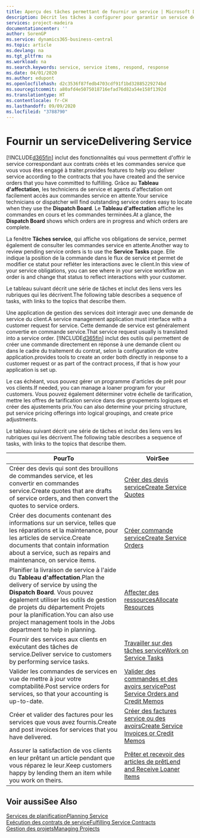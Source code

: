 ```yaml
---
title: Aperçu des tâches permettant de fournir un service | Microsoft Docs
description: Décrit les tâches à configurer pour garantir un service de qualité et respecter les engagement vis-à-vis des clients.
services: project-madeira
documentationcenter: ''
author: SorenGP
ms.service: dynamics365-business-central
ms.topic: article
ms.devlang: na
ms.tgt_pltfrm: na
ms.workload: na
ms.search.keywords: service, service items, respond, response
ms.date: 04/01/2020
ms.author: edupont
ms.openlocfilehash: d2c3536f87fedb4703cdf91f1bd32885229274bd
ms.sourcegitcommit: a80afd4e5075018716efad76d82a54e158f1392d
ms.translationtype: HT
ms.contentlocale: fr-CH
ms.lasthandoff: 09/09/2020
ms.locfileid: "3788790"
---
```

# <a name="delivering-service"></a><span data-ttu-id="2de57-103">Fournir un service</span><span class="sxs-lookup"><span data-stu-id="2de57-103">Delivering Service</span></span>
[!INCLUDE[d365fin](includes/d365fin_md.md)] <span data-ttu-id="2de57-104">inclut des fonctionnalités qui vous permettent d'offrir le service correspondant aux contrats créés et les commandes service que vous vous êtes engagé à traiter.</span><span class="sxs-lookup"><span data-stu-id="2de57-104">provides features to help you deliver service according to the contracts that you have created and the service orders that you have committed to fulfilling.</span></span> <span data-ttu-id="2de57-105">Grâce au **Tableau d'affectation**, les techniciens de service et agents d'affectation ont facilement accès aux commandes service en attente.</span><span class="sxs-lookup"><span data-stu-id="2de57-105">Your service technicians or dispatcher will find outstanding service orders easy to locate when they use the **Dispatch Board**.</span></span> <span data-ttu-id="2de57-106">Le **Tableau d'affectation** affiche les commandes en cours et les commandes terminées.</span><span class="sxs-lookup"><span data-stu-id="2de57-106">At a glance, the **Dispatch Board** shows which orders are in progress and which orders are complete.</span></span>  
  
<span data-ttu-id="2de57-107">La fenêtre **Tâches service**, qui affiche vos obligations de service, permet également de consulter les commandes service en attente.</span><span class="sxs-lookup"><span data-stu-id="2de57-107">Another way to review pending service orders is to use the **Service Tasks** page.</span></span> <span data-ttu-id="2de57-108">Elle indique la position de la commande dans le flux de service et permet de modifier ce statut pour refléter les interactions avec le client.</span><span class="sxs-lookup"><span data-stu-id="2de57-108">In this view of your service obligations, you can see where in your service workflow an order is and change that status to reflect interactions with your customer.</span></span>  
  
<span data-ttu-id="2de57-109">Le tableau suivant décrit une série de tâches et inclut des liens vers les rubriques qui les décrivent.</span><span class="sxs-lookup"><span data-stu-id="2de57-109">The following table describes a sequence of tasks, with links to the topics that describe them.</span></span>   

<span data-ttu-id="2de57-110">Une application de gestion des services doit interagir avec une demande de service du client.</span><span class="sxs-lookup"><span data-stu-id="2de57-110">A service management application must interface with a customer request for service.</span></span> <span data-ttu-id="2de57-111">Cette demande de service est généralement convertie en commande service.</span><span class="sxs-lookup"><span data-stu-id="2de57-111">That service request usually is translated into a service order.</span></span> [!INCLUDE[d365fin](includes/d365fin_md.md)] <span data-ttu-id="2de57-112">inclut des outils qui permettent de créer une commande directement en réponse à une demande client ou dans le cadre du traitement du contrat, selon la configuration de votre application.</span><span class="sxs-lookup"><span data-stu-id="2de57-112">provides tools to create an order both directly in response to a customer request or as part of the contract process, if that is how your application is set up.</span></span>  
  
<span data-ttu-id="2de57-113">Le cas échéant, vous pouvez gérer un programme d'articles de prêt pour vos clients.</span><span class="sxs-lookup"><span data-stu-id="2de57-113">If needed, you can manage a loaner program for your customers.</span></span> <span data-ttu-id="2de57-114">Vous pouvez également déterminer votre échelle de tarification, mettre les offres de tarification service dans des groupements logiques et créer des ajustements prix.</span><span class="sxs-lookup"><span data-stu-id="2de57-114">You can also determine your pricing structure, put service pricing offerings into logical groupings, and create price adjustments.</span></span>  
  
<span data-ttu-id="2de57-115">Le tableau suivant décrit une série de tâches et inclut des liens vers les rubriques qui les décrivent.</span><span class="sxs-lookup"><span data-stu-id="2de57-115">The following table describes a sequence of tasks, with links to the topics that describe them.</span></span>   
  
|<span data-ttu-id="2de57-116">**Pour**</span><span class="sxs-lookup"><span data-stu-id="2de57-116">**To**</span></span>|<span data-ttu-id="2de57-117">**Voir**</span><span class="sxs-lookup"><span data-stu-id="2de57-117">**See**</span></span>|  
|------------|-------------|  
|<span data-ttu-id="2de57-118">Créer des devis qui sont des brouillons de commandes service, et les convertir en commandes service.</span><span class="sxs-lookup"><span data-stu-id="2de57-118">Create quotes that are drafts of service orders, and then convert the quotes to service orders.</span></span>|[<span data-ttu-id="2de57-119">Créer des devis service</span><span class="sxs-lookup"><span data-stu-id="2de57-119">Create Service Quotes</span></span>](service-how-to-create-service-quotes.md)|
|<span data-ttu-id="2de57-120">Créer des documents contenant des informations sur un service, telles que les réparations et la maintenance, pour les articles de service.</span><span class="sxs-lookup"><span data-stu-id="2de57-120">Create documents that contain information about a service, such as repairs and maintenance, on service items.</span></span>|[<span data-ttu-id="2de57-121">Créer commande service</span><span class="sxs-lookup"><span data-stu-id="2de57-121">Create Service Orders</span></span>](service-how-to-create-service-orders.md)|
|<span data-ttu-id="2de57-122">Planifier la livraison de service à l'aide du **Tableau d'affectation**.</span><span class="sxs-lookup"><span data-stu-id="2de57-122">Plan the delivery of service by using the **Dispatch Board**.</span></span> <span data-ttu-id="2de57-123">Vous pouvez également utiliser les outils de gestion de projets du département Projets pour la planification.</span><span class="sxs-lookup"><span data-stu-id="2de57-123">You can also use project management tools in the Jobs department to help in planning.</span></span>|[<span data-ttu-id="2de57-124">Affecter des ressources</span><span class="sxs-lookup"><span data-stu-id="2de57-124">Allocate Resources</span></span>](service-how-to-allocate-resources.md)|  
|<span data-ttu-id="2de57-125">Fournir des services aux clients en exécutant des tâches de service.</span><span class="sxs-lookup"><span data-stu-id="2de57-125">Deliver service to customers by performing service tasks.</span></span>|[<span data-ttu-id="2de57-126">Travailler sur des tâches service</span><span class="sxs-lookup"><span data-stu-id="2de57-126">Work on Service Tasks</span></span>](service-how-to-work-on-service-tasks.md)|  
|<span data-ttu-id="2de57-127">Valider les commandes de services en vue de mettre à jour votre comptabilité.</span><span class="sxs-lookup"><span data-stu-id="2de57-127">Post service orders for services, so that your accounting is up-to-date.</span></span>|[<span data-ttu-id="2de57-128">Valider des commandes et des avoirs service</span><span class="sxs-lookup"><span data-stu-id="2de57-128">Post Service Orders and Credit Memos</span></span>](service-how-to-post-service-orders.md)|  
|<span data-ttu-id="2de57-129">Créer et valider des factures pour les services que vous avez fournis.</span><span class="sxs-lookup"><span data-stu-id="2de57-129">Create and post invoices for services that you have delivered.</span></span>|[<span data-ttu-id="2de57-130">Créer des factures service ou des avoirs</span><span class="sxs-lookup"><span data-stu-id="2de57-130">Create Service Invoices or Credit Memos</span></span>](service-how-create-invoices.md)|  
|<span data-ttu-id="2de57-131">Assurer la satisfaction de vos clients en leur prêtant un article pendant que vous réparez le leur.</span><span class="sxs-lookup"><span data-stu-id="2de57-131">Keep customers happy by lending them an item while you work on theirs.</span></span>| [<span data-ttu-id="2de57-132">Prêter et recevoir des articles de prêt</span><span class="sxs-lookup"><span data-stu-id="2de57-132">Lend and Receive Loaner Items</span></span>](service-how-to-lend-receive-loaners.md)|
  
## <a name="see-also"></a><span data-ttu-id="2de57-133">Voir aussi</span><span class="sxs-lookup"><span data-stu-id="2de57-133">See Also</span></span>  
[<span data-ttu-id="2de57-134">Services de planification</span><span class="sxs-lookup"><span data-stu-id="2de57-134">Planning Service</span></span>](service-plan-service.md)  
[<span data-ttu-id="2de57-135">Exécution des contrats de service</span><span class="sxs-lookup"><span data-stu-id="2de57-135">Fulfilling Service Contracts</span></span>](service-fulfill-service-contracts.md)  
[<span data-ttu-id="2de57-136">Gestion des projets</span><span class="sxs-lookup"><span data-stu-id="2de57-136">Managing Projects</span></span>](projects-manage-projects.md)  
